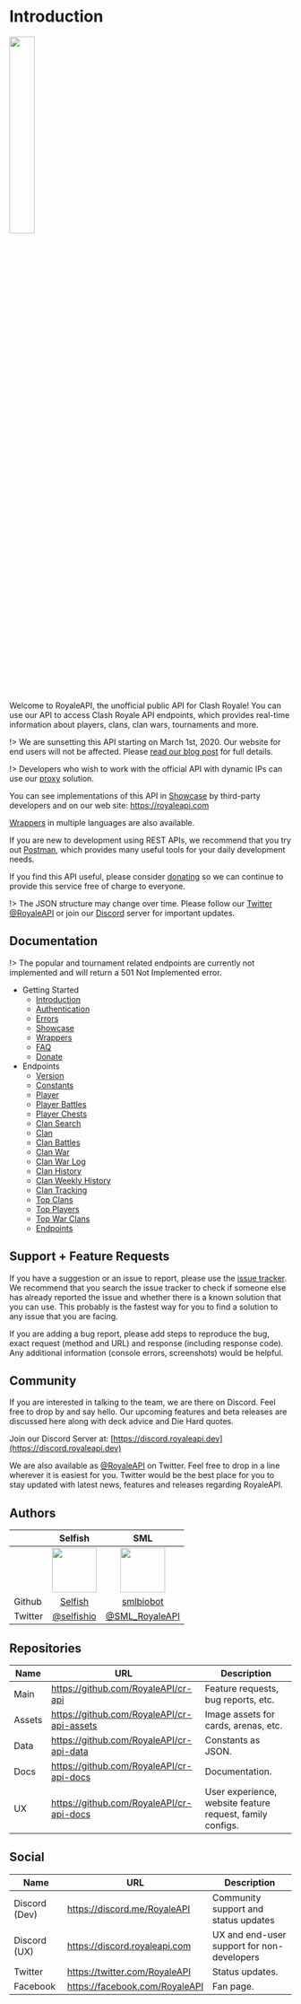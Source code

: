 # Introduction

<img width="30%" height="30%" src="https://raw.githubusercontent.com/cr-api/cr-api-docs/master/docs/img/cr-api-logo-b.png">

Welcome to RoyaleAPI, the unofficial public API for Clash Royale! You can use our API to access Clash Royale API endpoints, which provides real-time information about players, clans, clan wars, tournaments and more.

!> We are sunsetting this API starting on March 1st, 2020. Our website for end users will not be affected. Please [read our blog post](https://royaleapi.com/blog/sunset-api) for full details.

!> Developers who wish to work with the official API with dynamic IPs can use our [proxy](/proxy) solution. 

You can see implementations of this API in [Showcase](/showcase) by third-party developers and on our web site: https://royaleapi.com

[Wrappers](/wrappers) in multiple languages are also available.

If you are new to development using REST APIs, we recommend that you try out [Postman](https://www.getpostman.com/), which provides many useful tools for your daily development needs.

If you find this API useful, please consider [donating](/donate) so we can continue to provide this service free of charge to everyone. 

!> The JSON structure may change over time. Please follow our [Twitter @RoyaleAPI](https://twitter.com/RoyaleAPI) or join our [Discord](https://discord.royaleapi.dev) server for important updates.


## Documentation

!> The popular and tournament related endpoints are currently not implemented and will return a 501 Not Implemented error.

- Getting Started
    - [Introduction](/)
    - [Authentication](/authentication)
    - [Errors](/errors)
    - [Showcase](/showcase)
    - [Wrappers](/wrappers)
    - [FAQ](/faq)
    - [Donate](/donate)
- Endpoints
    - [Version](/endpoints/version)
    - [Constants](/endpoints/constants)
    - [Player](/endpoints/player)
    - [Player Battles](/endpoints/player_battles)
    - [Player Chests](/endpoints/player_chests)
    - [Clan Search](/endpoints/clan_search)
    - [Clan](/endpoints/clan)
    - [Clan Battles](/endpoints/clan_battles)
    - [Clan War](/endpoints/clan_war)
    - [Clan War Log](/endpoints/clan_warlog)
    - [Clan History](/endpoints/clan_history)
    - [Clan Weekly History](/endpoints/clan_history_weekly)
    - [Clan Tracking](/endpoints/clan_tracking)
    - [Top Clans](/endpoints/top_clans)
    - [Top Players](/endpoints/top_players)
    - [Top War Clans](/endpoints/top_war)
    - [Endpoints](/endpoints/endpoints)

## Support + Feature Requests
<!-- - [Open Tournaments](/endpoints/tournaments_open)
    - [Known Tournaments](/endpoints/tournaments_known)
    - [1K Tournaments](/endpoints/tournaments_1k)
    - [Open Tournaments](/endpoints/tournaments_open)
    - [In Preperation Tournaments](/endpoints/tournaments_inprep)
    - [Full Tournaments](/endpoints/tournaments_full)
    - [Joinable Tournaments](/endpoints/tournaments_joinable)
    - [Tournaments Search](/endpoints/tournaments_search)
    - [Tournaments](/endpoints/tournaments)
    - [Popular Clans](/endpoints/popular_clans)
    - [Popular Players](/endpoints/popular_players)
    - [Popular Tournaments](/endpoints/popular_tournaments)
    - [Popular Decks](/endpoints/popular_decks) -->
If you have a suggestion or an issue to report, please use the [issue tracker](https://github.com/RoyaleAPI/cr-api/issues). We recommend that you search the issue tracker to check if someone else has already reported the issue and whether there is a known solution that you can use. This probably is the fastest way for you to find a solution to any issue that you are facing.

If you are adding a bug report, please add steps to reproduce the bug, exact request (method and URL) and response (including response code). Any additional information (console errors, screenshots) would be helpful.

## Community

If you are interested in talking to the team, we are there on Discord. Feel free to drop by and say hello. Our upcoming features and beta releases are discussed here along with deck advice and Die Hard quotes.

Join our Discord Server at: [https://discord.royaleapi.dev](https://discord.royaleapi.dev)

We are also available as [@RoyaleAPI](https://twitter.com/RoyaleAPI) on Twitter. Feel free to drop in a line wherever it is easiest for you. Twitter would be the best place for you to stay updated with latest news, features and releases regarding RoyaleAPI.

## Authors

&nbsp; | Selfish | SML
--- | :---: | :---: |
&nbsp; | <img src="https://avatars0.githubusercontent.com/u/7327741" height=80> | <img src="https://avatars1.githubusercontent.com/u/25040297" height=80>
Github | [Selfish](https://github.com/selfish) | [smlbiobot](https://github.com/smlbiobot)
Twitter | [@selfishio](https://twitter.com/selfishio) | [@SML_RoyaleAPI](https://twitter.com/SML_RoyaleAPI)

## Repositories

Name | URL | Description
--- | --- | ---
Main | https://github.com/RoyaleAPI/cr-api | Feature requests, bug reports, etc.
Assets | https://github.com/RoyaleAPI/cr-api-assets | Image assets for cards, arenas, etc.
Data | https://github.com/RoyaleAPI/cr-api-data | Constants as JSON.
Docs | https://github.com/RoyaleAPI/cr-api-docs | Documentation.
UX | https://github.com/RoyaleAPI/cr-api-docs | User experience, website feature request, family configs.

## Social

Name | URL | Description
--- | --- | ---
Discord (Dev) | https://discord.me/RoyaleAPI | Community support and status updates
Discord (UX) | https://discord.royaleapi.com | UX and end-user support for non-developers
Twitter | https://twitter.com/RoyaleAPI | Status updates.
Facebook | https://facebook.com/RoyaleAPI | Fan page.

